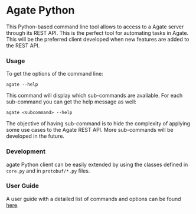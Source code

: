 # Agate Python

This Python-based command line tool allows to access to a Agate server through its REST API. This is the perfect tool
for automating tasks in Agate. This will be the preferred client developed when new features are added to the REST API.

### Usage

To get the options of the command line:

```
agate --help
```

This command will display which sub-commands are available. For each sub-command you can get the help message as well:

```
agate <subcommand> --help
```

The objective of having sub-command is to hide the complexity of applying some use cases to the Agate REST API. More
sub-commands will be developed in the future.

### Development

agate Python client can be easily extended by using the classes defined in `core.py` and in `protobuf/*.py` files.

### User Guide

A user guide with a detailed list of commands and options can be found [here](http://wiki.obiba.org/display/AGATEDOC/Agate+Python+User+Guide).
